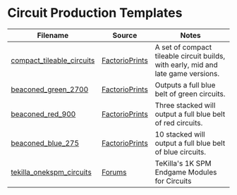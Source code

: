 # Circuit Production Templates

Filename | Source | Notes
--- | --- | ---
[compact_tileable_circuits](compact_tileable_circuits.txt) | [FactorioPrints](https://factorioprints.com/view/-LjQ9GiYWA-Q_Y3cAJ_B) | A set of compact tileable circuit builds, with early, mid and late game versions.
[beaconed_green_2700](beaconed_green_2700.txt) | [FactorioPrints](https://factorioprints.com/view/-LZclMpbadvz8P5MxpWr) | Outputs a full blue belt of green circuits.
[beaconed_red_900](beaconed_red_900.txt) | [FactorioPrints](https://factorioprints.com/view/-LZctOX7lLwO8Rcn9IoC) | Three stacked will output a full blue belt of red circuits.
[beaconed_blue_275](beaconed_blue_275.txt) | [FactorioPrints](https://factorioprints.com/view/-LEC_ATSTbwMEneZeHNM) | 10 stacked will output a full blue belt of blue circuits.
[tekilla_onekspm_circuits](tekilla_onekspm_circuits.txt) | [Forums](https://forums.factorio.com/viewtopic.php?f=202&t=68139) | TeKilla's 1K SPM Endgame Modules for Circuits